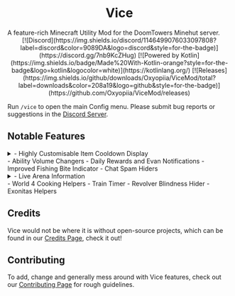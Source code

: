 <h1 align="center">Vice</h1>
A feature-rich Minecraft Utility Mod for the DoomTowers Minehut server.

<div align="center">
[![Discord](https://img.shields.io/discord/1146499076033097808?label=discord&color=9089DA&logo=discord&style=for-the-badge)](https://discord.gg/7nb9KcZHug)
[![Powered by Kotlin](https://img.shields.io/badge/Made%20With-Kotlin-orange?style=for-the-badge&logo=kotlin&logocolor=white)](https://kotlinlang.org/)
[![Releases](https://img.shields.io/github/downloads/Oxyopiia/ViceMod/total?label=downloads&color=208a19&logo=github&style=for-the-badge)](https://github.com/Oxyopiia/ViceMod/releases)
</div>

Run `/vice` to open the main Config menu.
Please submit bug reports or suggestions in the [Discord Server](https://discord.gg/7nb9KcZHug).

## Notable Features
<details><summary>- Highly Customisable Item Cooldown Display</summary>
	Renders a cooldown background for specific DoomTowers items, such as the Burger Blade, in the hotbar.
	- 4 Unique Display Modes: Vanilla, Static, Fade, and Text Only,
	- A toggleable timer to accompany the background,
	- A toggleable timer next to the crosshair for quick viewing,
	- A toggle to display if a Cooldown is locked behind an unequipped set.
</details>
- Ability Volume Changers 
- Daily Rewards and Evan Notifications
- Improved Fishing Bite Indicator
- Chat Spam Hiders
<details><summary>- Live Arena Information</summary>
	Displays useful statistics on-screen during an Arena session, with many optional settings for customisability:
	- Wave Time
	- Mobs Remaining
	- Mob Effects
	- Projected Drops and Drop Rates
</details>
- World 4 Cooking Helpers
- Train Timer
- Revolver Blindness Hider
- Exonitas Helpers

## Credits
Vice would not be where it is without open-source projects, which can be found in our [Credits Page](https://github.com/Oxyopiia/ViceMod/blob/master/CREDITS.md "Credits"), check it out!

## Contributing
To add, change and generally mess around with Vice features, check out our [Contributing Page](https://github.com/Oxyopiia/ViceMod/blob/master/CONTRIBUTING.md "Contributing") for rough guidelines.
